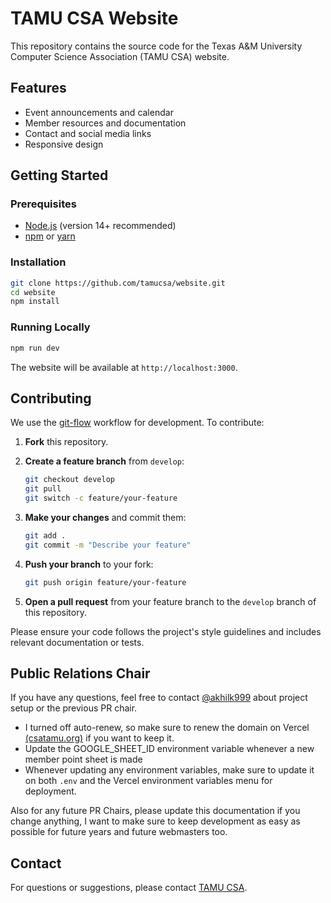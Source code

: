 # TAMU CSA Website

This repository contains the source code for the Texas A&M University Computer Science Association (TAMU CSA) website.

## Features

- Event announcements and calendar
- Member resources and documentation
- Contact and social media links
- Responsive design

## Getting Started

### Prerequisites

- [Node.js](https://nodejs.org/) (version 14+ recommended)
- [npm](https://www.npmjs.com/) or [yarn](https://yarnpkg.com/)

### Installation

```bash
git clone https://github.com/tamucsa/website.git
cd website
npm install
```

### Running Locally

```bash
npm run dev
```

The website will be available at `http://localhost:3000`.

## Contributing

We use the [git-flow](https://nvie.com/posts/a-successful-git-branching-model/) workflow for development. To contribute:

1. **Fork** this repository.
2. **Create a feature branch** from `develop`:

    ```bash
    git checkout develop
    git pull
    git switch -c feature/your-feature
    ```

3. **Make your changes** and commit them:

    ```bash
    git add .
    git commit -m "Describe your feature"
    ```

4. **Push your branch** to your fork:

    ```bash
    git push origin feature/your-feature
    ```

5. **Open a pull request** from your feature branch to the `develop` branch of this repository.

Please ensure your code follows the project's style guidelines and includes relevant documentation or tests.

## Public Relations Chair

If you have any questions, feel free to contact [@akhilk999](https://github.com/akhilk999) about project setup or the previous PR chair.

- I turned off auto-renew, so make sure to renew the domain on Vercel [(csatamu.org)](https://csatamu.org) if you want to keep it.
- Update the GOOGLE_SHEET_ID environment variable whenever a new member point sheet is made
- Whenever updating any environment variables, make sure to update it on both `.env` and the Vercel environment variables menu for deployment.

Also for any future PR Chairs, please update this documentation if you change anything, I want to make sure to keep development as easy as possible for future years and future webmasters too.

## Contact

For questions or suggestions, please contact [TAMU CSA](mailto:tamu.csa1963@gmail.com).
